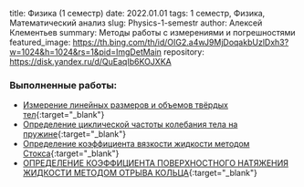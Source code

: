title: Физика (1 семестр)
date: 2022.01.01
tags: 1 семестр, Физика, Математический анализ
slug: Physics-1-semestr
author: Алексей Клементьев
summary: Методы работы с измерениями и погрешностями
featured_image: https://th.bing.com/th/id/OIG2.a4wJ9MjDoqakbUzlDxh3?w=1024&h=1024&rs=1&pid=ImgDetMain
repository: https://disk.yandex.ru/d/QuEaqIb6KOJXKA

### Выполненные работы:
- [Измерение линейных размеров и объемов твёрдых тел](https://disk.yandex.ru/i/LBoJB09uSJINNA){:target="_blank"}
- [Определение циклической частоты колебания тела на пружине](https://disk.yandex.ru/i/TuKUfEQoeJKuiQ){:target="_blank"}
- [Определение коэффициента вязкости жидкости методом Стокса](https://disk.yandex.ru/i/UrQbQBLn5ND-ow){:target="_blank"}
- [ОПРЕДЕЛЕНИЕ КОЭФФИЦИЕНТА ПОВЕРХНОСТНОГО НАТЯЖЕНИЯ ЖИДКОСТИ МЕТОДОМ ОТРЫВА КОЛЬЦА](https://disk.yandex.ru/i/twUmsZrG8YOSZQ){:target="_blank"}
